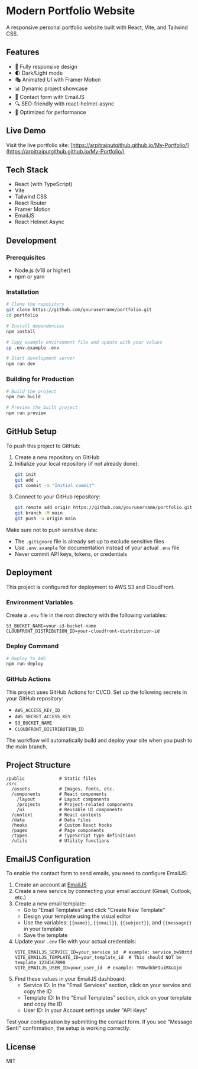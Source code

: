 # Modern Portfolio Website

A responsive personal portfolio website built with React, Vite, and Tailwind CSS.

## Features

- 📱 Fully responsive design
- 🌓 Dark/Light mode
- 🎭 Animated UI with Framer Motion
- 📊 Dynamic project showcase
- 📝 Contact form with EmailJS
- 🔍 SEO-friendly with react-helmet-async
- 🚀 Optimized for performance

## Live Demo

Visit the live portfolio site: [https://arpitrajputgithub.github.io/My-Portfolio/](https://arpitrajputgithub.github.io/My-Portfolio/)

## Tech Stack

- React (with TypeScript)
- Vite
- Tailwind CSS
- React Router
- Framer Motion
- EmailJS
- React Helmet Async

## Development

### Prerequisites

- Node.js (v18 or higher)
- npm or yarn

### Installation

```bash
# Clone the repository
git clone https://github.com/yourusername/portfolio.git
cd portfolio

# Install dependencies
npm install

# Copy example environment file and update with your values
cp .env.example .env

# Start development server
npm run dev
```

### Building for Production

```bash
# Build the project
npm run build

# Preview the built project
npm run preview
```

## GitHub Setup

To push this project to GitHub:

1. Create a new repository on GitHub
2. Initialize your local repository (if not already done):
   ```bash
   git init
   git add .
   git commit -m "Initial commit"
   ```
3. Connect to your GitHub repository:
   ```bash
   git remote add origin https://github.com/yourusername/portfolio.git
   git branch -M main
   git push -u origin main
   ```

Make sure not to push sensitive data:
- The `.gitignore` file is already set up to exclude sensitive files
- Use `.env.example` for documentation instead of your actual `.env` file
- Never commit API keys, tokens, or credentials

## Deployment

This project is configured for deployment to AWS S3 and CloudFront.

### Environment Variables

Create a `.env` file in the root directory with the following variables:

```
S3_BUCKET_NAME=your-s3-bucket-name
CLOUDFRONT_DISTRIBUTION_ID=your-cloudfront-distribution-id
```

### Deploy Command

```bash
# Deploy to AWS
npm run deploy
```

### GitHub Actions

This project uses GitHub Actions for CI/CD. Set up the following secrets in your GitHub repository:

- `AWS_ACCESS_KEY_ID`
- `AWS_SECRET_ACCESS_KEY`
- `S3_BUCKET_NAME`
- `CLOUDFRONT_DISTRIBUTION_ID`

The workflow will automatically build and deploy your site when you push to the main branch.

## Project Structure

```
/public             # Static files
/src
  /assets           # Images, fonts, etc.
  /components       # React components
    /layout         # Layout components
    /projects       # Project-related components
    /ui             # Reusable UI components
  /context          # React contexts
  /data             # Data files
  /hooks            # Custom React hooks
  /pages            # Page components
  /types            # TypeScript type definitions
  /utils            # Utility functions
```

## EmailJS Configuration

To enable the contact form to send emails, you need to configure EmailJS:

1. Create an account at [EmailJS](https://www.emailjs.com/)
2. Create a new service by connecting your email account (Gmail, Outlook, etc.)
3. Create a new email template:
   - Go to "Email Templates" and click "Create New Template"
   - Design your template using the visual editor
   - Use the variables: `{{name}}`, `{{email}}`, `{{subject}}`, and `{{message}}` in your template
   - Save the template
4. Update your `.env` file with your actual credentials:
   ```
   VITE_EMAILJS_SERVICE_ID=your_service_id  # example: service_bw90ztd
   VITE_EMAILJS_TEMPLATE_ID=your_template_id  # This should NOT be template_1234567890
   VITE_EMAILJS_USER_ID=your_user_id  # example: YRNwdkhFIuiMXuGjd
   ```
5. Find these values in your EmailJS dashboard:
   - Service ID: In the "Email Services" section, click on your service and copy the ID
   - Template ID: In the "Email Templates" section, click on your template and copy the ID
   - User ID: In your Account settings under "API Keys"

Test your configuration by submitting the contact form. If you see "Message Sent!" confirmation, the setup is working correctly.

## License

MIT
